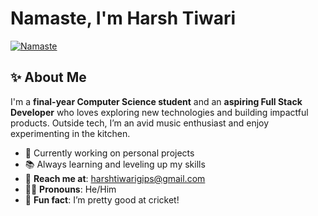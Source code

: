 # Namaste, I'm Harsh Tiwari  

[![Namaste](https://raw.githubusercontent.com/<your-username>/<repo-name>/main/assets/namaste.gif)](https://harsh09tiwari.netlify.app)

## ✨ About Me  

I'm a **final-year Computer Science student** and an **aspiring Full Stack Developer** who loves exploring new technologies and building impactful products. Outside tech, I’m an avid music enthusiast and enjoy experimenting in the kitchen.  

- 🌱 Currently working on personal projects  
- 📚 Always learning and leveling up my skills  
- 📧 **Reach me at**: [harshtiwarigips@gmail.com](mailto:harshtiwarigips@gmail.com)  
- 🙋‍♂️ **Pronouns**: He/Him  
- 🏏 **Fun fact**: I’m pretty good at cricket!  
